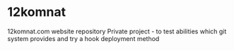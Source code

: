 12komnat
========

12komnat.com website repository
Private project - to test abilities which git system provides and try a hook deployment method
